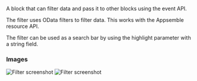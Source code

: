 A block that can filter data and pass it to other blocks using the event API.

The filter uses OData filters to filter data. This works with the Appsemble resource API.

The filter can be used as a search bar by using the highlight parameter with a string field.

### Images

![Filter screenshot](https://gitlab.com/appsemble/appsemble/-/raw/0.34.1-test.4/config/assets/filter.png)
![Filter screenshot](https://gitlab.com/appsemble/appsemble/-/raw/0.34.1-test.4/config/assets/filter-search-bar.png)
